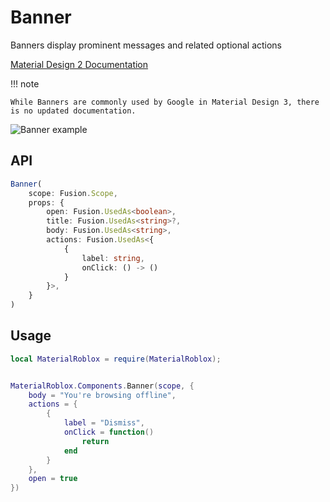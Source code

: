 # Banner
Banners display prominent messages and related optional actions

[Material Design 2 Documentation](https://m2.material.io/components/dialogs)

!!! note

    While Banners are commonly used by Google in Material Design 3, there is no updated documentation.

![Banner example](https://media.discordapp.net/attachments/1076197552904491108/1253747422983753789/Screenshot_2024-06-21_at_9.24.31_AM.png?ex=68b325c7&is=68b1d447&hm=aca150eb7cfd656fdc3a28b07e0bbfefa5a50d29de37012a872028a187a2c0c4&=&width=1266&height=1110)

## API
```typescript
Banner(
	scope: Fusion.Scope,
	props: {
		open: Fusion.UsedAs<boolean>,
		title: Fusion.UsedAs<string>?,
		body: Fusion.UsedAs<string>,
		actions: Fusion.UsedAs<{
			{ 
				label: string,
				onClick: () -> ()
			}	
		}>,
	}
)
```

## Usage
```lua
local MaterialRoblox = require(MaterialRoblox);


MaterialRoblox.Components.Banner(scope, {
    body = "You're browsing offline",
    actions = {
        {
            label = "Dismiss",
            onClick = function()
                return
            end
        }
    },
    open = true
})
```
